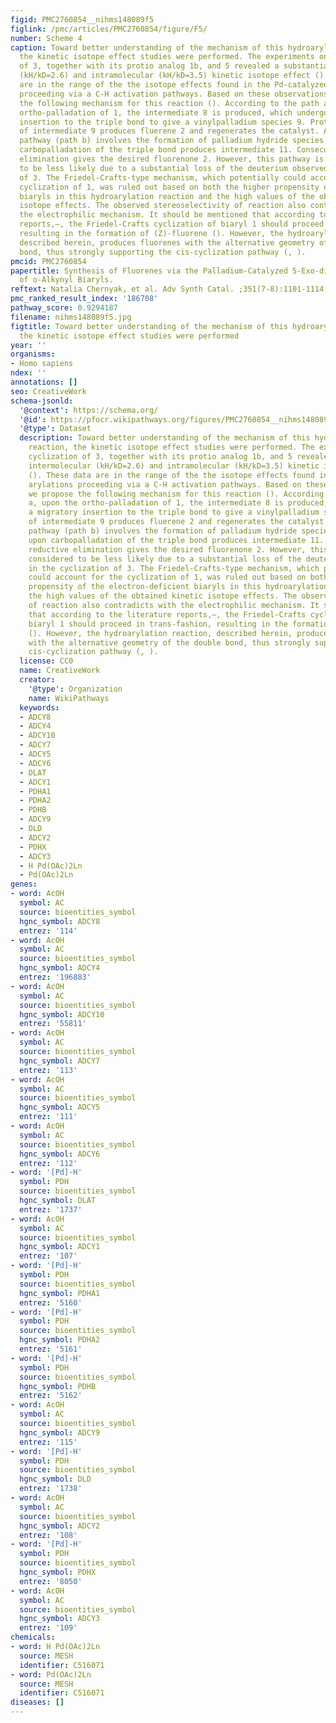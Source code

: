 ```yaml
---
figid: PMC2760854__nihms148089f5
figlink: /pmc/articles/PMC2760854/figure/F5/
number: Scheme 4
caption: Toward better understanding of the mechanism of this hydroarylation reaction,
  the kinetic isotope effect studies were performed. The experiments on cyclization
  of 3, together with its protio analog 1b, and 5 revealed a substantial intermolecular
  (kH/kD=2.6) and intramolecular (kH/kD=3.5) kinetic isotope effect (). These data
  are in the range of the the isotope effects found in the Pd-catalyzed arylations
  proceeding via a C-H activation pathways. Based on these observations, we propose
  the following mechanism for this reaction (). According to the path a, upon the
  ortho-palladation of 1, the intermediate 8 is produced, which undergoes a migratory
  insertion to the triple bond to give a vinylpalladium species 9. Protiodepalladation
  of intermediate 9 produces fluerene 2 and regenerates the catalyst. Alternative
  pathway (path b) involves the formation of palladium hydride species 10, which upon
  carbopalladation of the triple bond produces intermediate 11. Consecutive reductive
  elimination gives the desired fluorenone 2. However, this pathway is considered
  to be less likely due to a substantial loss of the deuterium observed in the cyclization
  of 3. The Friedel-Crafts-type mechanism, which potentially could account for the
  cyclization of 1, was ruled out based on both the higher propensity of the electron-deficient
  biaryls in this hydroarylation reaction and the high values of the obtained kinetic
  isotope effects. The observed stereoselectivity of reaction also contradicts with
  the electrophilic mechanism. It should be mentioned that according to the literature
  reports,–, the Friedel-Crafts cyclization of biaryl 1 should proceed in trans-fashion,
  resulting in the formation of (Z)-fluorene (). However, the hydroarylation reaction,
  described herein, produces fluorenes with the alternative geometry of the double
  bond, thus strongly supporting the cis-cyclization pathway (, ).
pmcid: PMC2760854
papertitle: Synthesis of Fluorenes via the Palladium-Catalyzed 5-Exo-dig Annulation
  of o-Alkynyl Biaryls.
reftext: Natalia Chernyak, et al. Adv Synth Catal. ;351(7-8):1101-1114.
pmc_ranked_result_index: '186708'
pathway_score: 0.9294187
filename: nihms148089f5.jpg
figtitle: Toward better understanding of the mechanism of this hydroarylation reaction,
  the kinetic isotope effect studies were performed
year: ''
organisms:
- Homo sapiens
ndex: ''
annotations: []
seo: CreativeWork
schema-jsonld:
  '@context': https://schema.org/
  '@id': https://pfocr.wikipathways.org/figures/PMC2760854__nihms148089f5.html
  '@type': Dataset
  description: Toward better understanding of the mechanism of this hydroarylation
    reaction, the kinetic isotope effect studies were performed. The experiments on
    cyclization of 3, together with its protio analog 1b, and 5 revealed a substantial
    intermolecular (kH/kD=2.6) and intramolecular (kH/kD=3.5) kinetic isotope effect
    (). These data are in the range of the the isotope effects found in the Pd-catalyzed
    arylations proceeding via a C-H activation pathways. Based on these observations,
    we propose the following mechanism for this reaction (). According to the path
    a, upon the ortho-palladation of 1, the intermediate 8 is produced, which undergoes
    a migratory insertion to the triple bond to give a vinylpalladium species 9. Protiodepalladation
    of intermediate 9 produces fluerene 2 and regenerates the catalyst. Alternative
    pathway (path b) involves the formation of palladium hydride species 10, which
    upon carbopalladation of the triple bond produces intermediate 11. Consecutive
    reductive elimination gives the desired fluorenone 2. However, this pathway is
    considered to be less likely due to a substantial loss of the deuterium observed
    in the cyclization of 3. The Friedel-Crafts-type mechanism, which potentially
    could account for the cyclization of 1, was ruled out based on both the higher
    propensity of the electron-deficient biaryls in this hydroarylation reaction and
    the high values of the obtained kinetic isotope effects. The observed stereoselectivity
    of reaction also contradicts with the electrophilic mechanism. It should be mentioned
    that according to the literature reports,–, the Friedel-Crafts cyclization of
    biaryl 1 should proceed in trans-fashion, resulting in the formation of (Z)-fluorene
    (). However, the hydroarylation reaction, described herein, produces fluorenes
    with the alternative geometry of the double bond, thus strongly supporting the
    cis-cyclization pathway (, ).
  license: CC0
  name: CreativeWork
  creator:
    '@type': Organization
    name: WikiPathways
  keywords:
  - ADCY8
  - ADCY4
  - ADCY10
  - ADCY7
  - ADCY5
  - ADCY6
  - DLAT
  - ADCY1
  - PDHA1
  - PDHA2
  - PDHB
  - ADCY9
  - DLD
  - ADCY2
  - PDHX
  - ADCY3
  - H Pd(OAc)2Ln
  - Pd(OAc)2Ln
genes:
- word: AcОН
  symbol: AC
  source: bioentities_symbol
  hgnc_symbol: ADCY8
  entrez: '114'
- word: AcОН
  symbol: AC
  source: bioentities_symbol
  hgnc_symbol: ADCY4
  entrez: '196883'
- word: AcОН
  symbol: AC
  source: bioentities_symbol
  hgnc_symbol: ADCY10
  entrez: '55811'
- word: AcОН
  symbol: AC
  source: bioentities_symbol
  hgnc_symbol: ADCY7
  entrez: '113'
- word: AcОН
  symbol: AC
  source: bioentities_symbol
  hgnc_symbol: ADCY5
  entrez: '111'
- word: AcОН
  symbol: AC
  source: bioentities_symbol
  hgnc_symbol: ADCY6
  entrez: '112'
- word: '[Pd]-H'
  symbol: PDH
  source: bioentities_symbol
  hgnc_symbol: DLAT
  entrez: '1737'
- word: AcОН
  symbol: AC
  source: bioentities_symbol
  hgnc_symbol: ADCY1
  entrez: '107'
- word: '[Pd]-H'
  symbol: PDH
  source: bioentities_symbol
  hgnc_symbol: PDHA1
  entrez: '5160'
- word: '[Pd]-H'
  symbol: PDH
  source: bioentities_symbol
  hgnc_symbol: PDHA2
  entrez: '5161'
- word: '[Pd]-H'
  symbol: PDH
  source: bioentities_symbol
  hgnc_symbol: PDHB
  entrez: '5162'
- word: AcОН
  symbol: AC
  source: bioentities_symbol
  hgnc_symbol: ADCY9
  entrez: '115'
- word: '[Pd]-H'
  symbol: PDH
  source: bioentities_symbol
  hgnc_symbol: DLD
  entrez: '1738'
- word: AcОН
  symbol: AC
  source: bioentities_symbol
  hgnc_symbol: ADCY2
  entrez: '108'
- word: '[Pd]-H'
  symbol: PDH
  source: bioentities_symbol
  hgnc_symbol: PDHX
  entrez: '8050'
- word: AcОН
  symbol: AC
  source: bioentities_symbol
  hgnc_symbol: ADCY3
  entrez: '109'
chemicals:
- word: H Pd(OAc)2Ln
  source: MESH
  identifier: C516071
- word: Pd(OAc)2Ln
  source: MESH
  identifier: C516071
diseases: []
---
```

